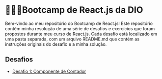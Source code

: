 # 🧑🏼‍💻Bootcamp de React.js da DIO

Bem-vindo ao meu repositório do Bootcamp de React.js! Este repositório contém minha resolução de uma série de desafios e exercícios que foram propostos durante meu curso de React.js. Cada desafio está localizado em uma pasta separada, com um arquivo README.md que contém as instruções originais do desafio e a minha solução.

## Desafios

- [Desafio 1: Componente de Contador](./desafio01-calculadora)
